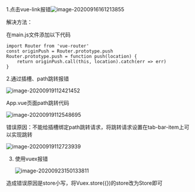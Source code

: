 1.点击vue-link报错![image-20200916161213855](C:\Users\张灵灵\AppData\Roaming\Typora\typora-user-images\image-20200916161213855.png)

解决方法：

在main.js文件添加以下代码

~~~
import Router from 'vue-router'
const originPush = Router.prototype.push
Router.prototype.push = function push(location) {
    return originPush.call(this, location).catch(err => err)
}
~~~

2.通过插槽、path跳转报错

![image-20200919112421452](C:\Users\张灵灵\AppData\Roaming\Typora\typora-user-images\image-20200919112421452.png)

App.vue页面path跳转代码

![image-20200919112548695](C:\Users\张灵灵\AppData\Roaming\Typora\typora-user-images\image-20200919112548695.png)

错误原因：不能给插槽绑定path跳转请求，将跳转请求设置在tab-bar-item上可以实现跳转

![image-20200919112723939](C:\Users\张灵灵\AppData\Roaming\Typora\typora-user-images\image-20200919112723939.png)

3. 使用vuex报错

   ![image-20200923150133811](C:\Users\张灵灵\AppData\Roaming\Typora\typora-user-images\image-20200923150133811.png)

造成错误原因是store小写，将Vuex.store({})的store改为Store即可